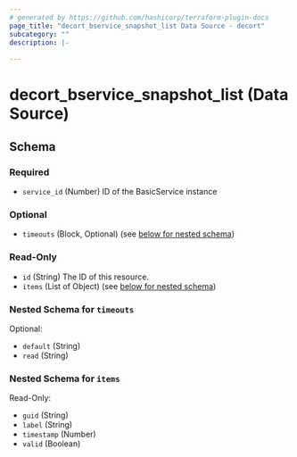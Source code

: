```yaml
---
# generated by https://github.com/hashicorp/terraform-plugin-docs
page_title: "decort_bservice_snapshot_list Data Source - decort"
subcategory: ""
description: |-
  
---
```


# decort_bservice_snapshot_list (Data Source)





<!-- schema generated by tfplugindocs -->
## Schema

### Required

- `service_id` (Number) ID of the BasicService instance

### Optional

- `timeouts` (Block, Optional) (see [below for nested schema](#nestedblock--timeouts))

### Read-Only

- `id` (String) The ID of this resource.
- `items` (List of Object) (see [below for nested schema](#nestedatt--items))

<a id="nestedblock--timeouts"></a>
### Nested Schema for `timeouts`

Optional:

- `default` (String)
- `read` (String)


<a id="nestedatt--items"></a>
### Nested Schema for `items`

Read-Only:

- `guid` (String)
- `label` (String)
- `timestamp` (Number)
- `valid` (Boolean)


